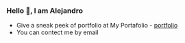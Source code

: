 ### Hello 👋, I am Alejandro

* Give a sneak peek of portfolio at My Portafolio - [portfolio](https://portfolio-iota-gold-19.vercel.app/)
* You can contect me by email
